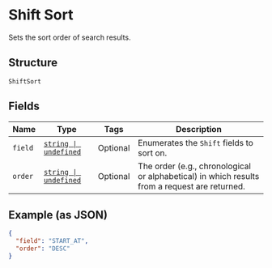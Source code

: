 
# Shift Sort

Sets the sort order of search results.

## Structure

`ShiftSort`

## Fields

| Name | Type | Tags | Description |
|  --- | --- | --- | --- |
| `field` | [`string \| undefined`](../models/shift-sort-field.md) | Optional | Enumerates the `Shift` fields to sort on. |
| `order` | [`string \| undefined`](../models/sort-order.md) | Optional | The order (e.g., chronological or alphabetical) in which results from a request are returned. |

## Example (as JSON)

```json
{
  "field": "START_AT",
  "order": "DESC"
}
```

